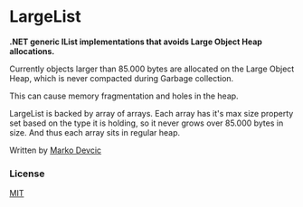 # LargeList<T> #

**.NET generic IList implementations that avoids Large Object Heap allocations.**

Currently objects larger than 85.000 bytes are allocated on the Large Object Heap, which is never compacted during Garbage collection. 

This can cause memory fragmentation and holes in the heap. 

LargeList is backed by array of arrays. 
Each array has it's max size property set based on the type it is holding, so it never grows over 85.000 bytes in size. 
And thus each array sits in regular heap.


Written by [Marko Devcic](http://www.markodevcic.com)

### License

[MIT](https://opensource.org/licenses/MIT)